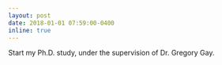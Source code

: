 ```yaml
---
layout: post
date: 2018-01-01 07:59:00-0400
inline: true
---
```


Start my Ph.D. study, under the supervision of Dr. Gregory Gay.
